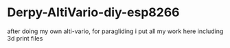 # Derpy-AltiVario-diy-esp8266
after doing my own alti-vario, for paragliding i put all my work here including 3d print files
